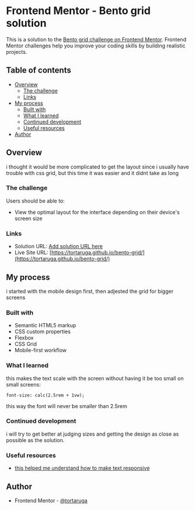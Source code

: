 # Frontend Mentor - Bento grid solution

This is a solution to the [Bento grid challenge on Frontend Mentor](https://www.frontendmentor.io/challenges/bento-grid-RMydElrlOj). Frontend Mentor challenges help you improve your coding skills by building realistic projects. 

## Table of contents

- [Overview](#overview)
  - [The challenge](#the-challenge)
  - [Links](#links)
- [My process](#my-process)
  - [Built with](#built-with)
  - [What I learned](#what-i-learned)
  - [Continued development](#continued-development)
  - [Useful resources](#useful-resources)
- [Author](#author)

## Overview

i thought it would be more complicated to get the layout since i usually have trouble with css grid, but this time it was easier and it didnt take as long

### The challenge

Users should be able to:

- View the optimal layout for the interface depending on their device's screen size

### Links

- Solution URL: [Add solution URL here](https://your-solution-url.com)
- Live Site URL: [https://tortaruga.github.io/bento-grid/](https://tortaruga.github.io/bento-grid/)

## My process

i started with the mobile design first, then adjested the grid for bigger screens

### Built with

- Semantic HTML5 markup
- CSS custom properties
- Flexbox
- CSS Grid
- Mobile-first workflow

### What I learned

this makes the text scale with the screen without having it be too small on small screens: 

```
font-size: calc(2.5rem + 1vw);
```

this way the font will never be smaller than 2.5rem


### Continued development

i will try to get better at judging sizes and getting the design as close as possible as the solution.

### Useful resources

- [this helped me understand how to make text responsive](https://blog.hubspot.com/website/responsive-text)

## Author

- Frontend Mentor - [@tortaruga](https://www.frontendmentor.io/profile/tortaruga)
